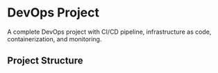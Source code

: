 # DevOps Project

A complete DevOps project with CI/CD pipeline, infrastructure as code, containerization, and monitoring.

## Project Structure
